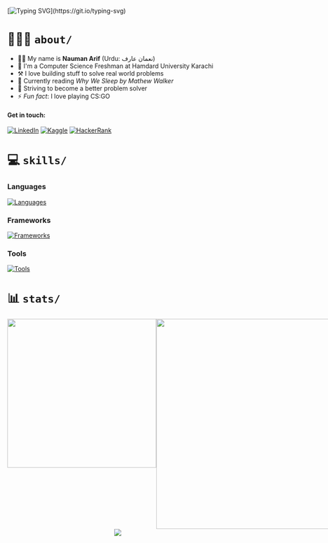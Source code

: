 
[![Typing SVG](https://readme-typing-svg.herokuapp.com?font=Press+Start+2P&size=36&duration=3000&pause=10000&color=1f6fea&center=true&vCenter=true&width=800&height=60&lines=Hello%2C+world!)](https://git.io/typing-svg)

# 🧑🏽‍💻 `about/`

- 👨🏽 My name is **Nauman Arif** (Urdu: نعمان عارف)
- 🏫 I'm a Computer Science Freshman at Hamdard University Karachi
- ⚒️ I love building stuff to solve real world problems 
- 📕 Currently reading *Why We Sleep by Mathew Walker*
- 🌱 Striving to become a better problem solver
- ⚡ *Fun fact*: I love playing CS:GO

#### Get in touch:

[![LinkedIn](https://img.shields.io/badge/LinkedIn-%230077B5.svg?&style=flat-square&logo=linkedin&labelColor=0b65c3&logoColor=white&color=0b65c3)](https://linkedin.com/in/naumanaarif)
[![Kaggle](https://img.shields.io/badge/Kaggle-%230077B5.svg?&style=flat-square&logo=kaggle&labelColor=20beff&logoColor=white&color=20beff)](https://www.kaggle.com/naumanaarif)
[![HackerRank](https://img.shields.io/badge/HackerRank-%231877F2.svg?&style=flat-square&logo=hackerrank&color=0c131c)](https://www.hackerrank.com/naumanaarif)

# 💻 `skills/`

### Languages

[![Languages](https://skillicons.dev/icons?i=python,c,cpp,js,html,css,bash,md,regex&theme=dark)](#)

### Frameworks
[![Frameworks](https://skillicons.dev/icons?i=django,fastapi,selenium,flask,bootstrap&theme=dark)](#)

### Tools

[![Tools](https://skillicons.dev/icons?i=git,github,linux,vscode,powershell,mysql,ps&theme=dark)](#)

# 📊 `stats/`

<div align=center>

<div style="display: flex; justify-content: space-between;">

<!-- LANGS -->
<img src="https://github-readme-stats.vercel.app/api/top-langs/?username=naumanaarif&hide=Jupyter%20Notebook&title_color=ffffff&hide_border=true&show_icons=true&theme=github_dark&layout=compact" height="" width="340" style="margin-bottom: 10px">

<!-- STREAK -->
<img src="https://github-readme-streak-stats.herokuapp.com?user=naumanaarif&theme=github-dark-blue&stroke=384963&hide_border=true&date_format=M%20j%5B%2C%20Y%5D" width="480">

<!-- RANK -->
<!-- <img src="https://github-readme-stats.vercel.app/api?username=naumanaarif&theme=github_dark&show_icons=true&hide_border=true&count_private=true&hide_title=true"> -->

</div>

<!-- CONTRIBUTION GRAPH -->
<img src="https://activity-graph.herokuapp.com/graph?username=naumanaarif&theme=github-dark&hide_border=true&color=e5e5e5&custom_title=Contributions%20in%20last%2030%20days">

</div>

<!-- ![Views](https://komarev.com/ghpvc/?username=naumanaarif&color=1f6fea&style=for-the-badge&label=Profile+views) -->
